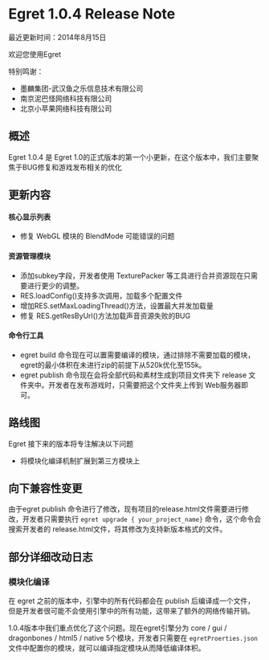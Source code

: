 Egret 1.0.4 Release Note
===============================

最近更新时间：2014年8月15日

欢迎您使用Egret

特别鸣谢：

* 墨麟集团-武汉鱼之乐信息技术有限公司
* 南京泥巴怪网络科技有限公司
* 北京小苹果网络科技有限公司



## 概述
Egret 1.0.4 是 Egret 1.0的正式版本的第一个小更新，在这个版本中，我们主要聚焦于BUG修复和游戏发布相关的优化

## 更新内容

#### 核心显示列表
* 修复 WebGL 模块的 BlendMode 可能错误的问题

#### 资源管理模块
* 添加subkey字段，开发者使用 TexturePacker 等工具进行合并资源现在只需要进行更少的调整。
* RES.loadConfig()支持多次调用，加载多个配置文件
* 增加RES.setMaxLoadingThread()方法，设置最大并发加载量
* 修复 RES.getResByUrl()方法加载声音资源失败的BUG


#### 命令行工具
* egret build 命令现在可以置需要编译的模块，通过排除不需要加载的模块，egret的最小体积在未进行zip的前提下从520k优化至155k。
* egret publish 命令现在会将全部代码和素材生成到项目文件夹下 release 文件夹中。开发者在发布游戏时，只需要把这个文件夹上传到 Web服务器即可。





## 路线图
Egret 接下来的版本将专注解决以下问题
* 将模块化编译机制扩展到第三方模块上


## 向下兼容性变更

由于egret publish 命令进行了修改，现有项目的release.html文件需要进行修改，开发者只需要执行 ``` egret upgrade { your_project_name} ``` 命令，这个命令会搜索开发者的 release.html文件，将其修改为支持新版本格式的文件。


## 部分详细改动日志
<a name="tag1"></a>
### 模块化编译
在 egret 之前的版本中，引擎中的所有代码都会在 publish 后编译成一个文件，但是开发者很可能不会使用引擎中的所有功能，这带来了额外的网络传输开销。

1.0.4版本中我们重点优化了这个问题。现在egret引擎分为 core / gui / dragonbones / html5 / native 5个模块，开发者只需要在 ``` egretProerties.json ``` 文件中配置你的模块，就可以编译指定模块从而降低编译体积。

